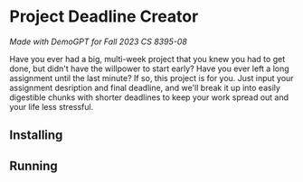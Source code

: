 # Project Deadline Creator
*Made with DemoGPT for Fall 2023 CS 8395-08*

Have you ever had a big, multi-week project that you knew you had to get done, but didn't have the willpower to start early? Have you ever left a long assignment until the last minute? If so, this project is for you. Just input your assignment desription and final deadline, and we'll break it up into easily digestible chunks with shorter deadlines to keep your work spread out and your life less stressful.

## Installing

## Running

